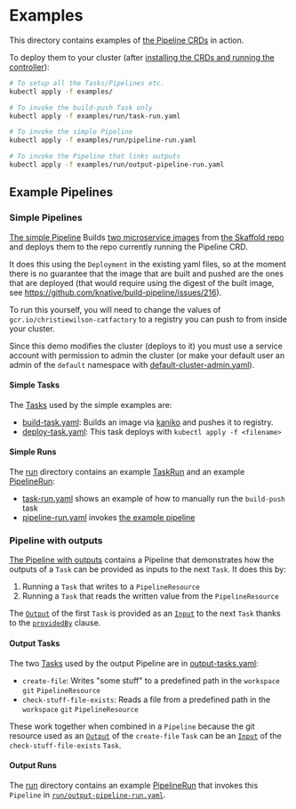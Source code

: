 # Examples

This directory contains examples of [the Pipeline CRDs](../README.md) in action.

To deploy them to your cluster (after
[installing the CRDs and running the controller](../DEVELOPMENT.md#getting-started)):

```bash
# To setup all the Tasks/Pipelines etc.
kubectl apply -f examples/

# To invoke the build-push Task only
kubectl apply -f examples/run/task-run.yaml

# To invoke the simple Pipeline
kubectl apply -f examples/run/pipeline-run.yaml

# To invoke the Pipeline that links outputs
kubectl apply -f examples/run/output-pipeline-run.yaml
```

## Example Pipelines

### Simple Pipelines

[The simple Pipeline](pipeline.yaml) Builds
[two microservice images](https://github.com/GoogleContainerTools/skaffold/tree/master/examples/microservices)
from [the Skaffold repo](https://github.com/GoogleContainerTools/skaffold) and
deploys them to the repo currently running the Pipeline CRD.

It does this using the `Deployment` in the existing yaml files, so at the moment
there is no guarantee that the image that are built and pushed are the ones that
are deployed (that would require using the digest of the built image, see
https://github.com/knative/build-pipeline/issues/216).

To run this yourself, you will need to change the values of
`gcr.io/christiewilson-catfactory` to a registry you can push to from inside
your cluster.

Since this demo modifies the cluster (deploys to it) you must use a service
account with permission to admin the cluster (or make your default user an admin
of the `default` namespace with
[default-cluster-admin.yaml](default-cluster-admin.yaml)).

#### Simple Tasks

The [Tasks](../docs/Concepts.md#task) used by the simple examples are:

- [build-task.yaml](build-task.yaml): Builds an image via
  [kaniko](https://github.com/GoogleContainerTools/kaniko) and pushes it to
  registry.
- [deploy-task.yaml](deploy-task.yaml): This task deploys with
  `kubectl apply -f <filename>`

#### Simple Runs

The [run](./run/) directory contains an example
[TaskRun](../docs/Concepts.md#taskrun) and an example
[PipelineRun](../docs/Concepts.md#pipelinerun):

- [task-run.yaml](./run/task-run.yaml) shows an example of how to manually run
  the `build-push` task
- [pipeline-run.yaml](./run/pipeline-run.yaml) invokes
  [the example pipeline](#example-pipeline)

### Pipeline with outputs

[The Pipeline with outputs](output-pipeline.yaml) contains a Pipeline that
demonstrates how the outputs of a `Task` can be provided as inputs to the next
`Task`. It does this by:

1. Running a `Task` that writes to a `PipelineResource`
2. Running a `Task` that reads the written value from the `PipelineResource`

The [`Output`](../docs/Concepts.md#outputs) of the first `Task` is provided as
an [`Input`](../docs/Concepts.md#inputs) to the next `Task` thanks to the
[`providedBy`](../docs/using.md#providedby) clause.

#### Output Tasks

The two [Tasks](../docs/Concepts.md#task) used by the output Pipeline are in
[output-tasks.yaml](output-tasks.yaml):

- `create-file`: Writes "some stuff" to a predefined path in the `workspace`
  `git` `PipelineResource`
- `check-stuff-file-exists`: Reads a file from a predefined path in the
  `workspace` `git` `PipelineResource`

These work together when combined in a `Pipeline` because the git resource used
as an [`Output`](../docs/Concepts.md#outputs) of the `create-file` `Task` can be
an [`Input`](../docs/Concepts.md#inputs) of the `check-stuff-file-exists`
`Task`.

#### Output Runs

The [run](./run/) directory contains an example
[PipelineRun](../docs/Concepts.md#pipelinerun) that invokes this `Pipeline` in
[`run/output-pipeline-run.yaml`](./run/output-pipeline-run.yaml).
